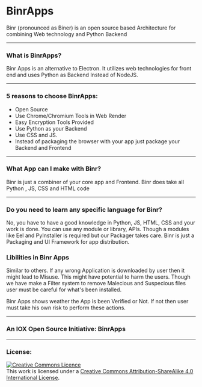 # BinrApps
Binr (pronounced as Biner) is an open source based Architecture for combining Web technology and Python Backend

---

### What is BinrApps?
Binr Apps is an alternative to Electron. It utilizes web technologies for front end and uses Python as Backend Instead of NodeJS.

---

### 5 reasons to choose BinrApps:
+ Open Source
+ Use Chrome/Chromium Tools in Web Render
+ Easy Encryption Tools Provided
+ Use Python as your Backend
+ Use CSS and JS.
+ Instead of packaging the browser with your app just package your Backend and Frontend

---

### What App can I make with Binr?
Binr is just a combiner of your core app and Frontend.
Binr does take all Python , JS, CSS and HTML code


---
### Do you need to learn any specific language for Binr?

No, you have to have a good knowledge in Python, JS, HTML, CSS and your work is done.
You can use any module or library, APIs.
Though a modules like Eel and PyInstaller is required but our Packager takes care.
Binr is just a Packaging and UI Framework for app distribution.

### Libilities in Binr Apps

Similar to others. If any wrong Application is downloaded by user then it might lead to Misuse.
This might have potential to harm the users.
Though we have make a Filter system to remove Malecious and Suspecious files user must be careful for what's been installed.

Binr Apps shows weather the App is been Verified or Not. If not then user must take his own risk to perform these actions.

---

### An IOX Open Source Initiative: BinrApps

---

### License:
 <a rel="license" href="http://creativecommons.org/licenses/by-sa/4.0/"><img alt="Creative Commons Licence" style="border-width:0" src="https://i.creativecommons.org/l/by-sa/4.0/88x31.png" /></a><br />This work is licensed under a <a rel="license" href="http://creativecommons.org/licenses/by-sa/4.0/">Creative Commons Attribution-ShareAlike 4.0 International License</a>.
